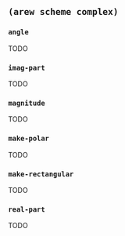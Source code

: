 
## `(arew scheme complex)`

### `angle`

TODO

### `imag-part`

TODO

### `magnitude`

TODO

### `make-polar`

TODO

### `make-rectangular`

TODO

### `real-part`

TODO
